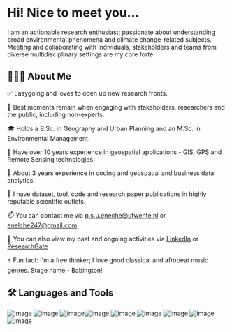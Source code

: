 # Hi! Nice to meet you...
I am an actionable research enthusiast; passionate about understanding broad environmental phenomena and climate change-related subjects. Meeting and collaborating with individuals, stakeholders and teams from diverse multidisciplinary settings are my core forté. 

## 👨🏻‍💻 About Me

✅ Easygoing and loves to open up new research fronts.

🎯 Best moments remain when engaging with stakeholders, researchers and the public, including non-experts.

🎓 Holds a B.Sc. in Geography and Urban Planning and an M.Sc. in Environmental Management.

💼 Have over 10 years experience in geospatial applications - GIS, GPS and Remote Sensing technologies.

🌱 About 3 years experience in coding and geospatial and business data analytics.

📝 I have dataset, tool, code and research paper publications in highly reputable scientific outlets.

📫 You can contact me via p.s.u.eneche@utwente.nl or enelche247@gmail.com

📄 You can also view my past and ongoing activities via [LinkedIn](https://www.linkedin.com/in/enelche-psu/) or [ResearchGate](https://researchgate.net/profile/Eneche-Udama)

⚡ Fun fact: I'm a free thinker; I love good classical and afrobeat music genres. Stage name - Babington!


## 🛠 Languages and Tools

![image](https://github.com/user-attachments/assets/13c7a56d-51a6-44b9-b9c1-836e24e72704) ![image](https://github.com/user-attachments/assets/71072c9e-9858-49bd-af7c-45eb6e4bcc8c) ![image](https://github.com/user-attachments/assets/89b9a519-5b57-486a-ab96-9849532d0d03)![image](https://github.com/user-attachments/assets/6056c3e5-0b3e-4ada-a96e-e6ece9b5399f)  ![image](https://github.com/user-attachments/assets/9efc87db-d529-42fb-a2fe-664cd772b536) ![image](https://github.com/user-attachments/assets/885f1dc3-2685-4dc2-b5a7-c0c24bd168f2) ![image](https://github.com/user-attachments/assets/9a643813-4fc9-4bc9-8ee2-639193615560) ![image](https://github.com/user-attachments/assets/4aeab2d3-f499-4df6-a323-ddfc1ad43006) ![image](https://github.com/user-attachments/assets/fd2d2982-c392-42fb-b1ef-4bd053d53287)
